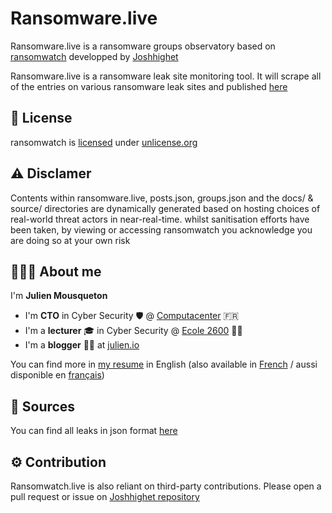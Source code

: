 
# Ransomware.live

Ransomware.live is a ransomware groups observatory based on [ransomwatch](https://github.com/joshhighet/ransomwatch) developped by [Joshhighet](https://github.com/joshhighet)

Ransomware.live is a ransomware leak site monitoring tool. It will scrape all of the entries on various ransomware leak sites and published [here](https://www.ransomware.live/#/recentposts)

## 📜 License

ransomwatch is [licensed](https://github.com/jmousqueton/ransomwatch/blob/main/LICENSE) under [unlicense.org](https://unlicense.org/)

## ⚠️ Disclamer

Contents within ransomware.live, posts.json, groups.json and the docs/ & source/ directories are dynamically generated based on hosting choices of real-world threat actors in near-real-time.
whilst sanitisation efforts have been taken, by viewing or accessing ransomwatch you acknowledge you are doing so at your own risk

## 👨🏼‍💼 About me 

I'm **Julien Mousqueton**

- I'm **CTO** in Cyber Security 🛡 @ [Computacenter](https://www.computacenter.com) 🇫🇷
- I'm a **lecturer** 🎓 in Cyber Security @ [Ecole 2600](https://www.ecole2600.com) 🏴‍☠️
- I'm a **blogger** ✍🏻 at [julien.io](https://julien.io)

You can find more in [my resume](https://cv.julien.io) in English (also available in [French](https://cv.julien.io/fr) / aussi disponible en [français](https://cv.julien.io/fr))

## 🔭 Sources 

You can find all leaks in json format [here](https://raw.githubusercontent.com/JMousqueton/ransomwatch/main/posts.json)

## ⚙️ Contribution

Ransomwatch.live is also reliant on third-party contributions. Please open a pull request or issue on [Joshhighet repository](https://github.com/joshhighet/ransomwatch/pulls)
